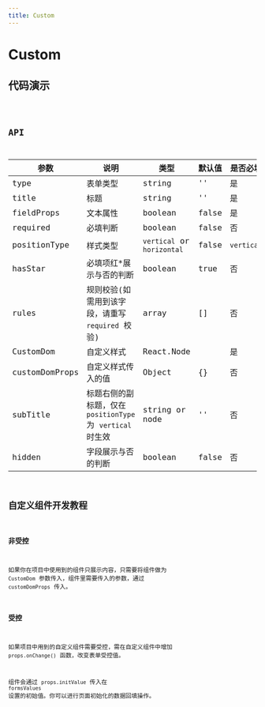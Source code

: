 ```yaml
---
title: Custom
---
```


# Custom

## 代码演示

<code src="./demo/index.tsx" />

## API

| 参数           | 说明                                                       | 类型                       | 默认值 | 是否必填   |
| -------------- | ---------------------------------------------------------- | -------------------------- | ------ | ---------- |
| type           | 表单类型                                                   | string                     | ''     | 是         |
| title          | 标题                                                       | string                     | ''     | 是         |
| fieldProps     | 文本属性                                                   | boolean                    | false  | 是         |
| required       | 必填判断                                                   | boolean                    | false  | 否         |
| positionType   | 样式类型                                                   | `vertical` or `horizontal` | false  | `vertical` |
| hasStar        | 必填项红\*展示与否的判断                                   | boolean                    | true   | 否         |
| rules          | 规则校验(如需用到该字段，请重写 `required` 校验)           | array                      | []     | 否         |
| CustomDom      | 自定义样式                                                 | React.Node                 |        | 是         |
| customDomProps | 自定义样式传入的值                                         | Object                     | {}     | 否         |
| subTitle       | 标题右侧的副标题，仅在 `positionType` 为 `vertical` 时生效 | string or node             | ''     | 否         |
| hidden         | 字段展示与否的判断                                         | boolean                    | false  | 否         |


## 自定义组件开发教程

### 非受控

如果你在项目中使用到的组件只展示内容，只需要将组件做为 `CustomDom` 参数传入，组件里需要传入的参数，通过 `customDomProps` 传入。

### 受控

如果项目中用到的自定义组件需要受控，需在自定义组件中增加 `props.onChange()` 函数，改变表单受控值。

组件会通过 `props.initValue` 传入在 `formsValues` 设置的初始值。你可以进行页面初始化的数据回填操作。